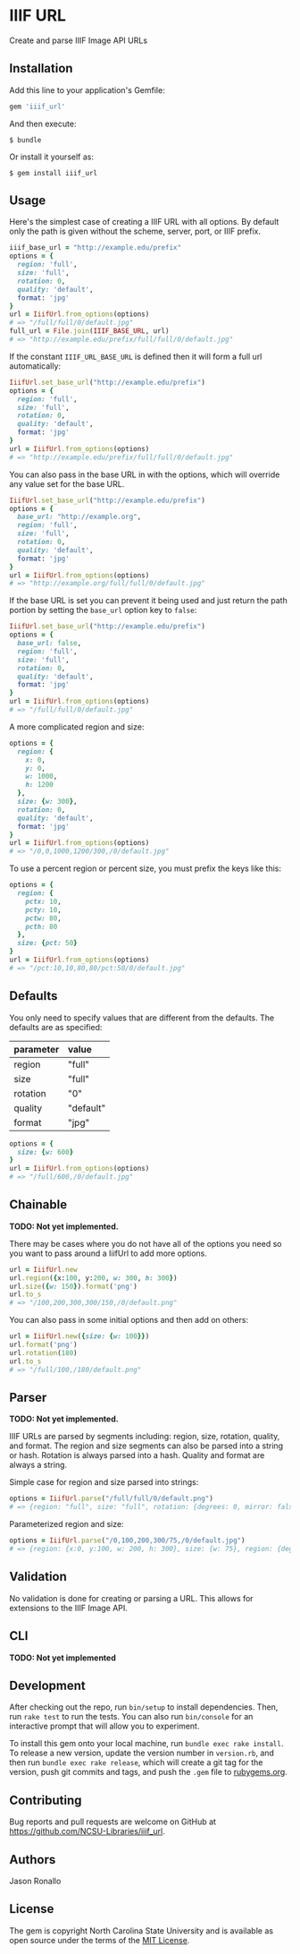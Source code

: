 # IIIF URL

Create and parse IIIF Image API URLs

## Installation

Add this line to your application's Gemfile:

```ruby
gem 'iiif_url'
```

And then execute:

    $ bundle

Or install it yourself as:

    $ gem install iiif_url

## Usage

Here's the simplest case of creating a IIIF URL with all options. By default only the path is given without the scheme, server, port, or IIIF prefix.

```ruby
iiif_base_url = "http://example.edu/prefix"
options = {
  region: 'full',
  size: 'full',
  rotation: 0,
  quality: 'default',
  format: 'jpg'
}
url = IiifUrl.from_options(options)
# => "/full/full/0/default.jpg"
full_url = File.join(IIIF_BASE_URL, url)
# => "http://example.edu/prefix/full/full/0/default.jpg"
```

If the constant `IIIF_URL_BASE_URL` is defined then it will form a full url automatically:

```ruby
IiifUrl.set_base_url("http://example.edu/prefix")
options = {
  region: 'full',
  size: 'full',
  rotation: 0,
  quality: 'default',
  format: 'jpg'
}
url = IiifUrl.from_options(options)
# => "http://example.edu/prefix/full/full/0/default.jpg"
```

You can also pass in the base URL in with the options, which will override any value set for the base URL.

```ruby
IiifUrl.set_base_url("http://example.edu/prefix")
options = {
  base_url: "http://example.org",
  region: 'full',
  size: 'full',
  rotation: 0,
  quality: 'default',
  format: 'jpg'
}
url = IiifUrl.from_options(options)
# => "http://example.org/full/full/0/default.jpg"
```

If the base URL is set you can prevent it being used and just return the path portion by setting the `base_url` option key to `false`:

```ruby
IiifUrl.set_base_url("http://example.edu/prefix")
options = {
  base_url: false,
  region: 'full',
  size: 'full',
  rotation: 0,
  quality: 'default',
  format: 'jpg'
}
url = IiifUrl.from_options(options)
# => "/full/full/0/default.jpg"
```

A more complicated region and size:

```ruby
options = {
  region: {
    x: 0,
    y: 0,
    w: 1000,
    h: 1200
  },
  size: {w: 300},
  rotation: 0,
  quality: 'default',
  format: 'jpg'
}
url = IiifUrl.from_options(options)
# => "/0,0,1000,1200/300,/0/default.jpg"
```

To use a percent region or percent size, you must prefix the keys like this:

```ruby
options = {
  region: {
    pctx: 10,
    pcty: 10,
    pctw: 80,
    pcth: 80
  },
  size: {pct: 50}
}
url = IiifUrl.from_options(options)
# => "/pct:10,10,80,80/pct:50/0/default.jpg"
```

## Defaults

You only need to specify values that are different from the defaults. The defaults are as specified:

| parameter | value     |
|:----------|:----------|
| region    | "full"    |
| size      | "full"    |
| rotation  | "0"       |
| quality   | "default" |
| format    | "jpg"     |

```ruby
options = {
  size: {w: 600}
}
url = IiifUrl.from_options(options)
# => "/full/600,/0/default.jpg"
```

## Chainable

**TODO: Not yet implemented.**

There may be cases where you do not have all of the options you need so you want to pass around a IiifUrl to add more options.

```ruby
url = IiifUrl.new
url.region({x:100, y:200, w: 300, h: 300})
url.size({w: 150}).format('png')
url.to_s
# => "/100,200,300,300/150,/0/default.png"
```

You can also pass in some initial options and then add on others:

```ruby
url = IiifUrl.new({size: {w: 100}})
url.format('png')
url.rotation(180)
url.to_s
# => "/full/100,/180/default.png"
```

## Parser

**TODO: Not yet implemented.**

IIIF URLs are parsed by segments including: region, size, rotation, quality, and format. The region and size segments can also be parsed into a string or hash. Rotation is always parsed into a hash. Quality and format are always a string.

Simple case for region and size parsed into strings:

```ruby
options = IiifUrl.parse("/full/full/0/default.png")
# => {region: "full", size: "full", rotation: {degrees: 0, mirror: false}, quality: 'default', format: 'png'}
```

Parameterized region and size:

```ruby
options = IiifUrl.parse("/0,100,200,300/75,/0/default.jpg")
# => {region: {x:0, y:100, w: 200, h: 300}, size: {w: 75}, region: {degrees: 0, mirror: false}, quality: "default", format: "jpg" }
```

## Validation

No validation is done for creating or parsing a URL. This allows for extensions to the IIIF Image API.

## CLI

**TODO: Not yet implemented**

## Development

After checking out the repo, run `bin/setup` to install dependencies. Then, run `rake test` to run the tests. You can also run `bin/console` for an interactive prompt that will allow you to experiment.

To install this gem onto your local machine, run `bundle exec rake install`. To release a new version, update the version number in `version.rb`, and then run `bundle exec rake release`, which will create a git tag for the version, push git commits and tags, and push the `.gem` file to [rubygems.org](https://rubygems.org).

## Contributing

Bug reports and pull requests are welcome on GitHub at https://github.com/NCSU-Libraries/iiif_url.

## Authors

Jason Ronallo

## License

The gem is copyright North Carolina State University and is available as open source under the terms of the [MIT License](http://opensource.org/licenses/MIT).
